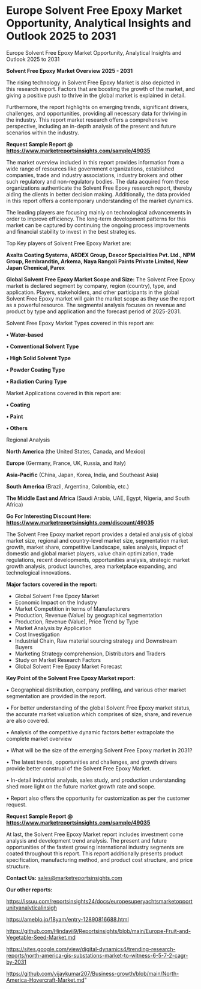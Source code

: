 # Europe Solvent Free Epoxy Market Opportunity, Analytical Insights and Outlook 2025 to 2031
Europe Solvent Free Epoxy Market Opportunity, Analytical Insights and Outlook 2025 to 2031

<Strong> Solvent Free Epoxy Market Overview 2025 - 2031</strong>

The rising technology in Solvent Free Epoxy Market is also depicted in this research report. Factors that are boosting the growth of the market, and giving a positive push to thrive in the global market is explained in detail.

Furthermore, the report highlights on emerging trends, significant drivers, challenges, and opportunities, providing all necessary data for thriving in the industry. This report market research offers a comprehensive perspective, including an in-depth analysis of the present and future scenarios within the industry.

<strong>Request Sample Report @ <a href=https://www.marketreportsinsights.com/sample/49035>https://www.marketreportsinsights.com/sample/49035</a></strong>

The market overview included in this report provides information from a wide range of resources like government organizations, established companies, trade and industry associations, industry brokers and other such regulatory and non-regulatory bodies. The data acquired from these organizations authenticate the Solvent Free Epoxy research report, thereby aiding the clients in better decision making. Additionally, the data provided in this report offers a contemporary understanding of the market dynamics.

The leading players are focusing mainly on technological advancements in order to improve efficiency. The long-term development patterns for this market can be captured by continuing the ongoing process improvements and financial stability to invest in the best strategies.

Top Key players of Solvent Free Epoxy Market are:

<strong>Axalta Coating Systems, ARDEX Group, Dexcor Specialities Pvt. Ltd., NPM Group, Rembrandtin, Arkema, Naya Rangoli Paints Private Limited, New Japan Chemical, Parex</strong>

<strong><b>Global Solvent Free Epoxy Market Scope and Size:</b></strong>
The Solvent Free Epoxy market is declared segment by company, region (country), type, and application. Players, stakeholders, and other participants in the global Solvent Free Epoxy market will gain the market scope as they use the report as a powerful resource. The segmental analysis focuses on revenue and product by type and application and the forecast period of 2025-2031.

Solvent Free Epoxy Market Types covered in this report are:

<strong>•  Water-based

•  Conventional Solvent Type

•  High Solid Solvent Type

•  Powder Coating Type

•  Radiation Curing Type</strong>

Market Applications covered in this report are:

<strong>•  Coating

•  Paint

•  Others</strong> 

Regional Analysis

<strong>North America</strong> (the United States, Canada, and Mexico)

<strong>Europe</strong> (Germany, France, UK, Russia, and Italy)

<strong>Asia-Pacific</strong> (China, Japan, Korea, India, and Southeast Asia)

<strong>South America</strong> (Brazil, Argentina, Colombia, etc.)

<strong>The Middle East and Africa</strong> (Saudi Arabia, UAE, Egypt, Nigeria, and South Africa)

<strong>Go For Interesting Discount Here: <a href=https://www.marketreportsinsights.com/discount/49035>https://www.marketreportsinsights.com/discount/49035</a></strong>

The Solvent Free Epoxy market report provides a detailed analysis of global market size, regional and country-level market size, segmentation market growth, market share, competitive Landscape, sales analysis, impact of domestic and global market players, value chain optimization, trade regulations, recent developments, opportunities analysis, strategic market growth analysis, product launches, area marketplace expanding, and technological innovations.

<strong><b>Major factors covered in the report:</b></strong>
<ul>
  <li>Global Solvent Free Epoxy Market </li>
  <li>Economic Impact on the Industry</li>
  <li>Market Competition in terms of Manufacturers</li>
  <li>Production, Revenue (Value) by geographical segmentation</li>
  <li>Production, Revenue (Value), Price Trend by Type</li>
  <li>Market Analysis by Application</li>
  <li>Cost Investigation</li>
  <li>Industrial Chain, Raw material sourcing strategy and Downstream Buyers</li>
  <li>Marketing Strategy comprehension, Distributors and Traders</li>
  <li>Study on Market Research Factors</li>
  <li>Global Solvent Free Epoxy Market Forecast</li>
</ul>

<strong><b>Key Point of the Solvent Free Epoxy Market report:</b></strong>

• Geographical distribution, company profiling, and various other market segmentation are provided in the report.

• For better understanding of the global Solvent Free Epoxy market status, the accurate market valuation which comprises of size, share, and revenue are also covered.

• Analysis of the competitive dynamic factors better extrapolate the complete market overview

• What will be the size of the emerging Solvent Free Epoxy market in 2031?

• The latest trends, opportunities and challenges, and growth drivers provide better construal of the Solvent Free Epoxy Market.

• In-detail industrial analysis, sales study, and production understanding shed more light on the future market growth rate and scope.

• Report also offers the opportunity for customization as per the customer request.

<strong>Request Sample Report @ <a href=https://www.marketreportsinsights.com/sample/49035>https://www.marketreportsinsights.com/sample/49035</a></strong>

At last, the Solvent Free Epoxy Market report includes investment come analysis and development trend analysis. The present and future opportunities of the fastest growing international industry segments are coated throughout this report. This report additionally presents product specification, manufacturing method, and product cost structure, and price structure.

<strong>Contact Us:</strong>
sales@marketreportsinsights.com

<strong>Our other reports:</strong>

<a href=https://issuu.com/reportsinsights24/docs/europesuperyachtsmarketopportunityanalyticalinsigh>https://issuu.com/reportsinsights24/docs/europesuperyachtsmarketopportunityanalyticalinsigh</a>

<a href=https://ameblo.jp/18yam/entry-12890816688.html>https://ameblo.jp/18yam/entry-12890816688.html</a>

<a href=https://github.com/Hindavii9/Reportsinsights/blob/main/Europe-Fruit-and-Vegetable-Seed-Market.md>https://github.com/Hindavii9/Reportsinsights/blob/main/Europe-Fruit-and-Vegetable-Seed-Market.md</a>

<a href=https://sites.google.com/view/digital-dynamics4/trending-research-reports/north-america-gis-substations-market-to-witness-6-5-7-2-cagr-by-2031>https://sites.google.com/view/digital-dynamics4/trending-research-reports/north-america-gis-substations-market-to-witness-6-5-7-2-cagr-by-2031</a>

<a href=https://github.com/vijaykumar207/Business-growth/blob/main/North-America-Hovercraft-Market.md>https://github.com/vijaykumar207/Business-growth/blob/main/North-America-Hovercraft-Market.md</a>"

